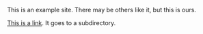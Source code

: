 This is an example site. There may be others like it, but this is ours.

[This is a link](/subdir). It goes to a subdirectory.
